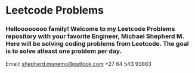 # Leetcode Problems

### Helloooooooo family! Welcome to my Leetcode Problems repository with your favorite Engineer, Michael Shepherd M. Here will be solving coding problems from Leetcode. The goal is to solve atleast one problem per day.


Email: shepherd.munemo@outlook.com
        +27 64 543 93863
